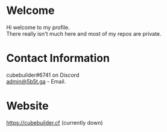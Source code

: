 # Welcome
Hi welcome to my profile.
<br>
There really isn't much here and most of my repos are private.
# Contact Information
cubebuilder#6741 on Discord
<br>
admin@5b5t.ga - Email.
# Website
https://cubebuilder.cf (currently down)
